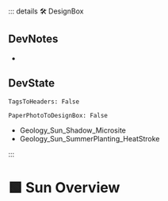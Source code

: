::: details 🛠 <dev>DesignBox</dev> 

## DevNotes
- 

## DevState

`TagsToHeaders: False`

`PaperPhotoToDesignBox: False`

- Geology_Sun_Shadow_Microsite												
- Geology_Sun_SummerPlanting_HeatStroke																																

:::

# 🟩  <eco>Sun Overview</eco>



